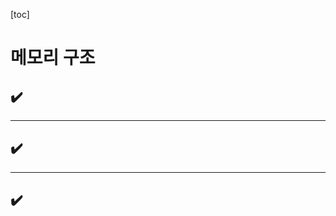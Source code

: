 [toc]

# 메모리 구조

## :heavy_check_mark: 





<hr>

## :heavy_check_mark: 



<hr>

## :heavy_check_mark: 









